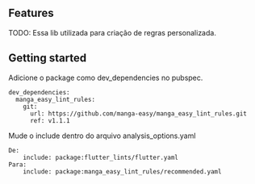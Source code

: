 ## Features

TODO: Essa lib utilizada para criação de regras personalizada.

## Getting started

Adicione o package como dev_dependencies no pubspec.

```
dev_dependencies:
  manga_easy_lint_rules:
    git:
      url: https://github.com/manga-easy/manga_easy_lint_rules.git
      ref: v1.1.1
```

Mude o include dentro do arquivo analysis_options.yaml

```
De:
    include: package:flutter_lints/flutter.yaml
Para:
    include: package:manga_easy_lint_rules/recommended.yaml
```
